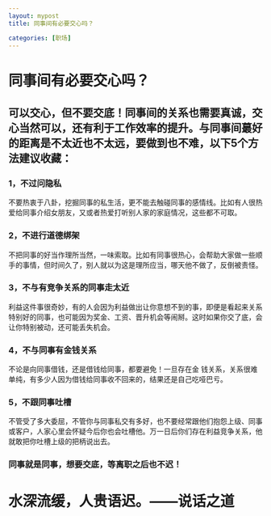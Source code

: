 ```yaml
---
layout: mypost
title: 同事间有必要交心吗？

categories: [职场]
---
```

# 同事间有必要交心吗？
## 可以交心，但不要交底！同事间的关系也需要真诚，交心当然可以，还有利于工作效率的提升。与同事间蕞好的距离是不太近也不太远，要做到也不难，以下5个方法建议收藏：

### 1，不过问隐私
不要热衷于八卦，挖掘同事的私生活，更不能去触碰同事的感情线。比如有人很热爱给同事介绍女朋友，又或者热爱打听别人家的家庭情况，这些都不可取。

### 2，不进行道德绑架
不把同事的好当作理所当然，一味索取。比如有同事很热心，会帮助大家做一些顺手的事情，但时间久了，别人就以为这是理所应当，哪天他不做了，反倒被责怪。

### 3，不与有竞争关系的同事走太近
利益这件事很奇妙，有的人会因为利益做出让你意想不到的事，即便是看起来关系特别好的同事，也可能因为奖金、工资、晋升机会等闹掰。这时如果你交了底，会让你特别被动，还可能丢失机会。

### 4，不与同事有金钱关系
不论是向同事借钱，还是借钱给同事，都要避免！一旦存在金 钱关系，关系很难单纯，有多少人因为借钱给同事收不回来的，结果还是自己吃哑巴亏。

### 5，不跟同事吐槽
不管受了多大委屈，不管你与同事私交有多好，也不要经常跟他们抱怨上级、同事或客户，人家心里会怀疑今后你也会吐槽他。万一日后你们存在利益竞争关系，他就敢把你吐槽上级的把柄说出去。

### 同事就是同事，想要交底，等离职之后也不迟！


# 水深流缓，人贵语迟。——说话之道